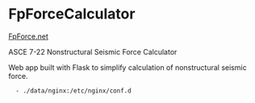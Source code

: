 # FpForceCalculator

[FpForce.net](http://fpforce.net/)

ASCE 7-22 Nonstructural Seismic Force Calculator

Web app built with Flask to simplify calculation of nonstructural seismic force.


      - ./data/nginx:/etc/nginx/conf.d








